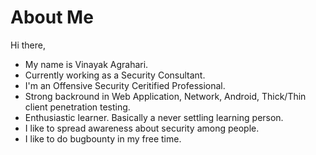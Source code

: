 # About Me
<p>Hi there,</p>
<ul><li>My name is Vinayak Agrahari.</li><li>Currently working as a Security Consultant.</li><li>I'm an Offensive Security Ceritified Professional.</li><li>Strong backround in Web Application, Network, Android, Thick/Thin client penetration testing.</li><li>Enthusiastic learner. Basically a never settling learning person.</li><li>I like to spread awareness about security among people.</li><li>I like to do bugbounty in my free time.</li>
